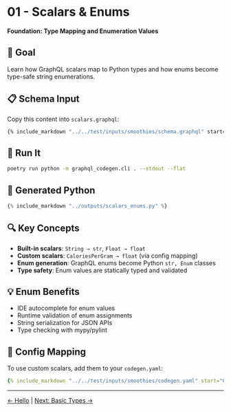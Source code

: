 # 01 - Scalars & Enums

**Foundation: Type Mapping and Enumeration Values**

## 🎯 Goal

Learn how GraphQL scalars map to Python types and how enums become type-safe string enumerations.

## 📋 Schema Input

Copy this content into `scalars.graphql`:

```graphql
{% include_markdown "../../test/inputs/smoothies/schema.graphql" start="13" end="21" %}
```

## 🚀 Run It

```bash
poetry run python -m graphql_codegen.cli . --stdout --flat
```

## 🐍 Generated Python

```python
{% include_markdown "../outputs/scalars_enums.py" %}
```

## 🔍 Key Concepts

- **Built-in scalars**: `String → str`, `Float → float`
- **Custom scalars**: `CaloriesPerGram → float` (via config mapping)
- **Enum generation**: GraphQL enums become Python `str, Enum` classes
- **Type safety**: Enum values are statically typed and validated

## 💡 Enum Benefits

- IDE autocomplete for enum values
- Runtime validation of enum assignments
- String serialization for JSON APIs
- Type checking with mypy/pylint

## 🔧 Config Mapping

To use custom scalars, add them to your `codegen.yaml`:

```yaml
{% include_markdown "../../test/inputs/smoothies/codegen.yaml" start="6" end="12" %}
```

---

[← Hello](00-hello.md) | [Next: Basic Types →](02-basic-types.md) 